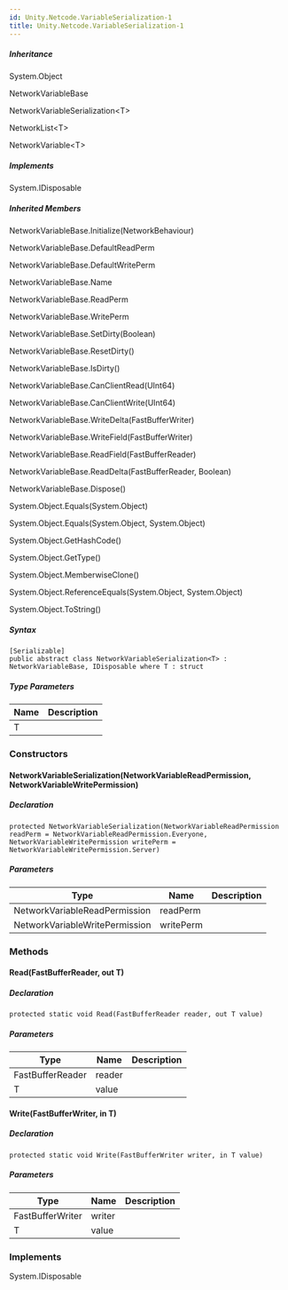 ```yaml
---
id: Unity.Netcode.VariableSerialization-1
title: Unity.Netcode.VariableSerialization-1
---
```


<div class="markdown level0 conceptual">

</div>

<div class="inheritance">

##### Inheritance

<div class="level0">

System.Object

</div>

<div class="level1">

NetworkVariableBase

</div>

<div class="level2">

NetworkVariableSerialization\<T\>

</div>

<div class="level3">

NetworkList\<T\>

</div>

<div class="level3">

NetworkVariable\<T\>

</div>

</div>

<div classs="implements">

##### Implements

<div>

System.IDisposable

</div>

</div>

<div class="inheritedMembers">

##### Inherited Members

<div>

NetworkVariableBase.Initialize(NetworkBehaviour)

</div>

<div>

NetworkVariableBase.DefaultReadPerm

</div>

<div>

NetworkVariableBase.DefaultWritePerm

</div>

<div>

NetworkVariableBase.Name

</div>

<div>

NetworkVariableBase.ReadPerm

</div>

<div>

NetworkVariableBase.WritePerm

</div>

<div>

NetworkVariableBase.SetDirty(Boolean)

</div>

<div>

NetworkVariableBase.ResetDirty()

</div>

<div>

NetworkVariableBase.IsDirty()

</div>

<div>

NetworkVariableBase.CanClientRead(UInt64)

</div>

<div>

NetworkVariableBase.CanClientWrite(UInt64)

</div>

<div>

NetworkVariableBase.WriteDelta(FastBufferWriter)

</div>

<div>

NetworkVariableBase.WriteField(FastBufferWriter)

</div>

<div>

NetworkVariableBase.ReadField(FastBufferReader)

</div>

<div>

NetworkVariableBase.ReadDelta(FastBufferReader, Boolean)

</div>

<div>

NetworkVariableBase.Dispose()

</div>

<div>

System.Object.Equals(System.Object)

</div>

<div>

System.Object.Equals(System.Object, System.Object)

</div>

<div>

System.Object.GetHashCode()

</div>

<div>

System.Object.GetType()

</div>

<div>

System.Object.MemberwiseClone()

</div>

<div>

System.Object.ReferenceEquals(System.Object, System.Object)

</div>

<div>

System.Object.ToString()

</div>

</div>

 

##### Syntax

<div class="codewrapper">

``` lang-csharp
[Serializable]
public abstract class NetworkVariableSerialization<T> : NetworkVariableBase, IDisposable where T : struct
```

</div>

##### Type Parameters

| Name | Description |
|------|-------------|
| T    |             |

### Constructors

#### NetworkVariableSerialization(NetworkVariableReadPermission, NetworkVariableWritePermission)

<div class="markdown level1 summary">

</div>

<div class="markdown level1 conceptual">

</div>

##### Declaration

<div class="codewrapper">

``` lang-csharp
protected NetworkVariableSerialization(NetworkVariableReadPermission readPerm = NetworkVariableReadPermission.Everyone, NetworkVariableWritePermission writePerm = NetworkVariableWritePermission.Server)
```

</div>

##### Parameters

| Type                           | Name      | Description |
|--------------------------------|-----------|-------------|
| NetworkVariableReadPermission  | readPerm  |             |
| NetworkVariableWritePermission | writePerm |             |

### Methods

#### Read(FastBufferReader, out T)

<div class="markdown level1 summary">

</div>

<div class="markdown level1 conceptual">

</div>

##### Declaration

<div class="codewrapper">

``` lang-csharp
protected static void Read(FastBufferReader reader, out T value)
```

</div>

##### Parameters

| Type             | Name   | Description |
|------------------|--------|-------------|
| FastBufferReader | reader |             |
| T                | value  |             |

#### Write(FastBufferWriter, in T)

<div class="markdown level1 summary">

</div>

<div class="markdown level1 conceptual">

</div>

##### Declaration

<div class="codewrapper">

``` lang-csharp
protected static void Write(FastBufferWriter writer, in T value)
```

</div>

##### Parameters

| Type             | Name   | Description |
|------------------|--------|-------------|
| FastBufferWriter | writer |             |
| T                | value  |             |

### Implements

<div>

System.IDisposable

</div>

 
